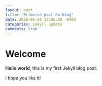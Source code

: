 ```yaml
---
layout: post
title: 'Primeiro post do blog'
date: 2020-01-23 13:05:30 -0400
categories: jekyll update
comments: true
---
```


# Welcome

**Hello world**, this is my first Jekyll blog post.

I hope you like it!
